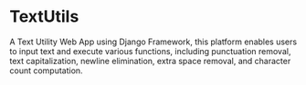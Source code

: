 # TextUtils

A Text Utility Web App using Django Framework, this platform enables users to input text and execute various functions, including punctuation removal, text capitalization, newline elimination, extra space removal, and character count computation.
